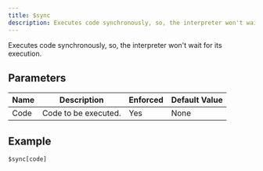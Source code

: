 ```yaml
---
title: $sync
description: Executes code synchronously, so, the interpreter won't wait for its execution.
---
```


Executes code synchronously, so, the interpreter won't wait for its execution.
## Parameters
| Name |     Description      | Enforced | Default Value |
|------|----------------------|----------|---------------|
| Code | Code to be executed. | Yes      | None          |
## Example
```
$sync[code]
```